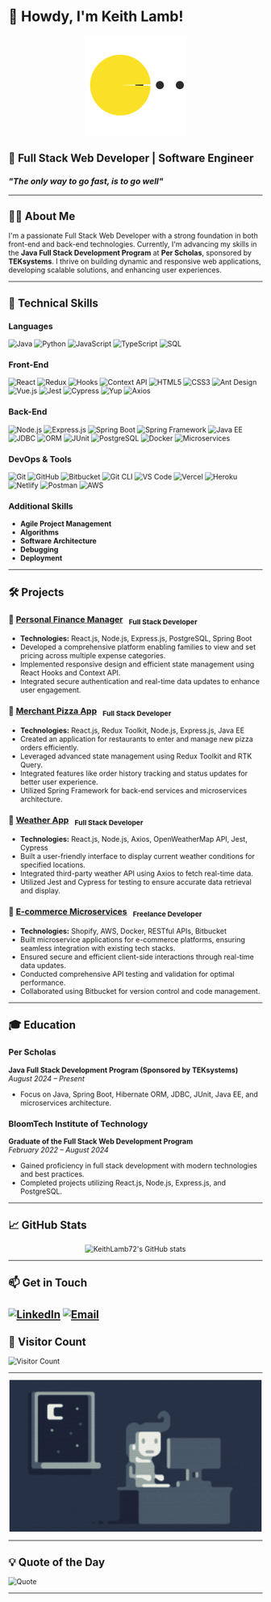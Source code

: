 # 👋 Howdy, I'm Keith Lamb!

<div align="center">
  <img src="https://raw.githubusercontent.com/Aniket965/Aniket965/master/pacman.svg?sanitize=true" width="200" height="200">
</div>

## 🎯 Full Stack Web Developer | Software Engineer

### *"The only way to go fast, is to go well"*

---

## 🧑‍💻 About Me

I'm a passionate Full Stack Web Developer with a strong foundation in both front-end and back-end technologies. Currently, I'm advancing my skills in the **Java Full Stack Development Program** at **Per Scholas**, sponsored by **TEKsystems**. I thrive on building dynamic and responsive web applications, developing scalable solutions, and enhancing user experiences.

---

## 🚀 Technical Skills

### **Languages**

![Java](https://img.shields.io/badge/-Java-007396?style=flat-square&logo=java&logoColor=white)
![Python](https://img.shields.io/badge/-Python-3776AB?style=flat-square&logo=python&logoColor=white)
![JavaScript](https://img.shields.io/badge/-JavaScript-F7DF1E?style=flat-square&logo=javascript&logoColor=black)
![TypeScript](https://img.shields.io/badge/-TypeScript-3178C6?style=flat-square&logo=typescript&logoColor=white)
![SQL](https://img.shields.io/badge/-SQL-4479A1?style=flat-square&logo=postgresql&logoColor=white)

### **Front-End**

![React](https://img.shields.io/badge/-React-61DAFB?style=flat-square&logo=react&logoColor=black)
![Redux](https://img.shields.io/badge/-Redux-764ABC?style=flat-square&logo=redux&logoColor=white)
![Hooks](https://img.shields.io/badge/-Hooks-61DAFB?style=flat-square&logo=react&logoColor=black)
![Context API](https://img.shields.io/badge/-Context%20API-61DAFB?style=flat-square&logo=react&logoColor=black)
![HTML5](https://img.shields.io/badge/-HTML5-E34F26?style=flat-square&logo=html5&logoColor=white)
![CSS3](https://img.shields.io/badge/-CSS3-1572B6?style=flat-square&logo=css3&logoColor=white)
![Ant Design](https://img.shields.io/badge/-Ant%20Design-0170FE?style=flat-square&logo=ant-design&logoColor=white)
![Vue.js](https://img.shields.io/badge/-Vue.js-4FC08D?style=flat-square&logo=vue-dot-js&logoColor=white)
![Jest](https://img.shields.io/badge/-Jest-C21325?style=flat-square&logo=jest&logoColor=white)
![Cypress](https://img.shields.io/badge/-Cypress-17202C?style=flat-square&logo=cypress&logoColor=white)
![Yup](https://img.shields.io/badge/-Yup-CA4245?style=flat-square&logo=yup&logoColor=white)
![Axios](https://img.shields.io/badge/-Axios-5A29E4?style=flat-square&logo=axios&logoColor=white)

### **Back-End**

![Node.js](https://img.shields.io/badge/-Node.js-339933?style=flat-square&logo=node-dot-js&logoColor=white)
![Express.js](https://img.shields.io/badge/-Express.js-000000?style=flat-square&logo=express&logoColor=white)
![Spring Boot](https://img.shields.io/badge/-Spring%20Boot-6DB33F?style=flat-square&logo=spring-boot&logoColor=white)
![Spring Framework](https://img.shields.io/badge/-Spring%20Framework-6DB33F?style=flat-square&logo=spring&logoColor=white)
![Java EE](https://img.shields.io/badge/-Java%20EE-007396?style=flat-square&logo=java&logoColor=white)
![JDBC](https://img.shields.io/badge/-JDBC-4479A1?style=flat-square&logo=java&logoColor=white)
![ORM](https://img.shields.io/badge/-Hibernate-59666C?style=flat-square&logo=hibernate&logoColor=white)
![JUnit](https://img.shields.io/badge/-JUnit-25A162?style=flat-square&logo=junit5&logoColor=white)
![PostgreSQL](https://img.shields.io/badge/-PostgreSQL-336791?style=flat-square&logo=postgresql&logoColor=white)
![Docker](https://img.shields.io/badge/-Docker-2496ED?style=flat-square&logo=docker&logoColor=white)
![Microservices](https://img.shields.io/badge/-Microservices-FF6C37?style=flat-square&logo=microgenetics&logoColor=white)

### **DevOps & Tools**

![Git](https://img.shields.io/badge/-Git-F05032?style=flat-square&logo=git&logoColor=white)
![GitHub](https://img.shields.io/badge/-GitHub-181717?style=flat-square&logo=github&logoColor=white)
![Bitbucket](https://img.shields.io/badge/-Bitbucket-0052CC?style=flat-square&logo=bitbucket&logoColor=white)
![Git CLI](https://img.shields.io/badge/-Git%20CLI-F05032?style=flat-square&logo=git&logoColor=white)
![VS Code](https://img.shields.io/badge/-VS%20Code-007ACC?style=flat-square&logo=visual-studio-code&logoColor=white)
![Vercel](https://img.shields.io/badge/-Vercel-000000?style=flat-square&logo=vercel&logoColor=white)
![Heroku](https://img.shields.io/badge/-Heroku-430098?style=flat-square&logo=heroku&logoColor=white)
![Netlify](https://img.shields.io/badge/-Netlify-00C7B7?style=flat-square&logo=netlify&logoColor=white)
![Postman](https://img.shields.io/badge/-Postman-FF6C37?style=flat-square&logo=postman&logoColor=white)
![AWS](https://img.shields.io/badge/-AWS-232F3E?style=flat-square&logo=amazon-aws&logoColor=white)

### **Additional Skills**

- **Agile Project Management**
- **Algorithms**
- **Software Architecture**
- **Debugging**
- **Deployment**

---

## 🛠️ Projects

### 📌 [Personal Finance Manager](#) &nbsp; <sub>**Full Stack Developer**</sub>

- **Technologies:** React.js, Node.js, Express.js, PostgreSQL, Spring Boot
- Developed a comprehensive platform enabling families to view and set pricing across multiple expense categories.
- Implemented responsive design and efficient state management using React Hooks and Context API.
- Integrated secure authentication and real-time data updates to enhance user engagement.

### 📌 [Merchant Pizza App](#) &nbsp; <sub>**Full Stack Developer**</sub>

- **Technologies:** React.js, Redux Toolkit, Node.js, Express.js, Java EE
- Created an application for restaurants to enter and manage new pizza orders efficiently.
- Leveraged advanced state management using Redux Toolkit and RTK Query.
- Integrated features like order history tracking and status updates for better user experience.
- Utilized Spring Framework for back-end services and microservices architecture.

### 📌 [Weather App](#) &nbsp; <sub>**Full Stack Developer**</sub>

- **Technologies:** React.js, Node.js, Axios, OpenWeatherMap API, Jest, Cypress
- Built a user-friendly interface to display current weather conditions for specified locations.
- Integrated third-party weather API using Axios to fetch real-time data.
- Utilized Jest and Cypress for testing to ensure accurate data retrieval and display.

### 📌 [E-commerce Microservices](#) &nbsp; <sub>**Freelance Developer**</sub>

- **Technologies:** Shopify, AWS, Docker, RESTful APIs, Bitbucket
- Built microservice applications for e-commerce platforms, ensuring seamless integration with existing tech stacks.
- Ensured secure and efficient client-side interactions through real-time data updates.
- Conducted comprehensive API testing and validation for optimal performance.
- Collaborated using Bitbucket for version control and code management.

---

## 🎓 Education

### **Per Scholas**

**Java Full Stack Development Program (Sponsored by TEKsystems)**  
*August 2024 – Present*

- Focus on Java, Spring Boot, Hibernate ORM, JDBC, JUnit, Java EE, and microservices architecture.

### **BloomTech Institute of Technology**

**Graduate of the Full Stack Web Development Program**  
*February 2022 – August 2024*

- Gained proficiency in full stack development with modern technologies and best practices.
- Completed projects utilizing React.js, Node.js, Express.js, and PostgreSQL.

---

## 📈 GitHub Stats

<div align="center">

![KeithLamb72's GitHub stats](https://github-readme-stats.vercel.app/api?username=KeithLamb72&show_icons=true&theme=radical&count_private=true&hide=issues)

</div>

---

## 📫 Get in Touch

[![LinkedIn](https://img.shields.io/badge/-Keith%20Lamb-0077B5?style=flat-square&logo=Linkedin&logoColor=white&link=https://www.linkedin.com/in/keith-lamb/)](https://www.linkedin.com/in/keith-lamb/)
[![Email](https://img.shields.io/badge/-keithianlamb@gmail.com-D14836?style=flat-square&logo=Gmail&logoColor=white&link=mailto:keithianlamb@gmail.com)](mailto:keithianlamb@gmail.com)
---

## 🌟 Visitor Count

![Visitor Count](https://komarev.com/ghpvc/?username=KeithLamb72&color=blue)

---

<div align="center">
  <img src="https://raw.githubusercontent.com/AVS1508/AVS1508/master/assets/Night-Coding.gif" width="500" height="300">
</div>

---

## 💡 Quote of the Day

![Quote](https://quotes-github-readme.vercel.app/api?type=horizontal&theme=radical)

---
